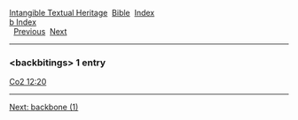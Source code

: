 [Intangible Textual Heritage](../../index)  [Bible](../index) 
[Index](index)   
[b Index](_b_)  
  [Previous](c00995)  [Next](c00997) 

------------------------------------------------------------------------

### &lt;backbitings&gt; 1 entry

[Co2 12:20](../kjv/co2012.htm#020)  

------------------------------------------------------------------------

[Next: backbone (1)](c00997)
